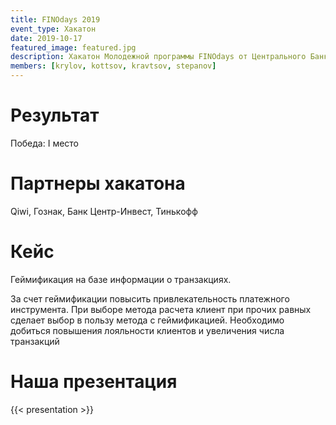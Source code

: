 ```yaml
---
title: FINOdays 2019
event_type: Хакатон
date: 2019-10-17
featured_image: featured.jpg
description: Хакатон Молодежной программы FINOdays от Центрального Банка РФ, проходивший в рамках Форума инновационных финансовых технологий FINOPOLIS 2019
members: [krylov, kottsov, kravtsov, stepanov]
---
```


# Результат

Победа: I место

# Партнеры хакатона

Qiwi, Гознак, Банк Центр-Инвест, Тинькофф

# Кейс

Геймификация на базе информации о транзакциях.

За счет геймификации повысить привлекательность платежного инструмента. При выборе метода расчета клиент при прочих равных сделает выбор в пользу метода с геймификацией. Необходимо добиться повышения лояльности клиентов и увеличения числа транзакций

# Наша презентация

{{< presentation >}}